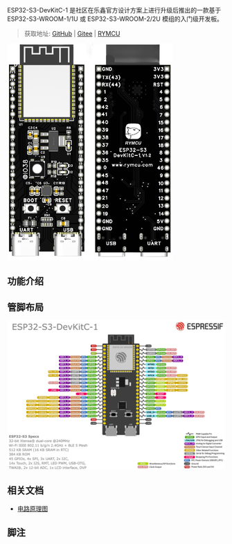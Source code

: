ESP32-S3-DevKitC-1 是社区在乐鑫官方设计方案上进行升级后推出的一款基于 ESP32-S3-WROOM-1/1U 或 ESP32-S3-WROOM-2/2U 模组的入门级开发板。

> 获取地址: [GitHub](https://github.com/rymcu/ESP32-Open) | [Gitee](https://gitee.com/rymcu/ESP32-Open) | [RYMCU](https://rymcu.com/product/2/#相关文档)

![ESP32C3-DevKitM-1](./images/ESP32S3-DevKitC-1.png)

## 功能介绍

## 管脚布局

![](./images/ESP32-S3_DevKitC-1_pinlayout_v1.1.jpg)

## 相关文档
- [电路原理图](./pcb/SCH-ESP32S3-DevKitC-1.pdf)

## 脚注